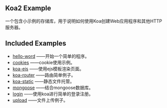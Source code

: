 ## Koa2 Example

一个包含小示例的存储库，用于说明如何使用Koa创建Web应用程序和其他HTTP服务器。

## Included Examples
- [hello-word](hello-word) ——开始一个简单的程序。
- [cookies](cookies) ——cookie使用示例。
- [koa-ejs](koa-ejs) ——使用ejs模板渲染页面。
- [koa-router](koa-router) ——路由简单例子。
- [koa-static](koa-static) ——静态文件托管。
- [mongoose](mongoose) ——结合mongoose数据库。
- [login](login) ——使用koa进行简单的登录注册。
- [upload](upload) ——文件上传例子。